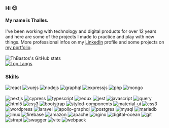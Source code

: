 ### Hi 😊

#### My name is Thalles.
I've been working with technology and digital products for over 12 years and here are some of the projects I made to practice and play with new things. More professional infos on my [LinkedIn](https://www.linkedin.com/in/thallesbastos/en) profile and some projects on [my portfolio](https://thbastos.com/).
<br />
<br />
![ThBastos's GitHub stats](https://github-readme-stats.vercel.app/api?username=ThBastos&show_icons=true&theme=dracula) <br /> 
[![Top Langs](https://github-readme-stats.vercel.app/api/top-langs/?username=ThBastos&layout=compact&theme=dracula&card_width=445)](https://github.com/Odamiani/github-readme-stats)

### Skills
<div style"display: inline_block">
  <img aling="center" alt="react" src="https://img.shields.io/badge/React-20232A?style=for-the-badge&logo=react&logoColor=61DAFB" />
  <img aling="center" alt="vuejs" src="https://img.shields.io/badge/Vue.js-35495E?style=for-the-badge&logo=vue.js&logoColor=4FC08D" />
  <img aling="center" alt="nodejs" src="https://img.shields.io/badge/Node.js-43853D?style=for-the-badge&logo=node.js&logoColor=white" />
  <img aling="center" alt="graphql" src="https://img.shields.io/badge/GraphQl-E10098?style=for-the-badge&logo=graphql&logoColor=white" />
  <img aling="center" alt="expressjs" src="https://img.shields.io/badge/Express.js-404D59?style=for-the-badge" />
  <img aling="center" alt="php" src="https://img.shields.io/badge/PHP-777BB4?style=for-the-badge&logo=php&logoColor=white" />
  <img aling="center" alt="mongo" src="https://img.shields.io/badge/MongoDB-4EA94B?style=for-the-badge&logo=mongodb&logoColor=white" />
 <br />
 <br />
  <img aling="center" alt="nextjs" src="https://img.shields.io/badge/nestjs-E0234E?style=for-the-badge&logo=nestjs&logoColor=white" />
  <img aling="center" alt="cypress" src="https://img.shields.io/badge/Cypress-17202C?style=for-the-badge&logo=cypress&logoColor=white" />
  <img aling="center" alt="typescript" src="https://img.shields.io/badge/TypeScript-007ACC?style=for-the-badge&logo=typescript&logoColor=white" />
  <img aling="center" alt="redux" src="https://img.shields.io/badge/Redux-593D88?style=for-the-badge&logo=redux&logoColor=white" />
  <img aling="center" alt="jest" src="https://img.shields.io/badge/Jest-C21325?style=for-the-badge&logo=jest&logoColor=white" />
  <img aling="center" alt="javascript" src="https://img.shields.io/badge/JavaScript-323330?style=for-the-badge&logo=javascript&logoColor=F7DF1E" />
  <img aling="center" alt="jquery" src="https://img.shields.io/badge/jQuery-0769AD?style=for-the-badge&logo=jquery&logoColor=white" />
  <img aling="center" alt="html5" src="https://img.shields.io/badge/HTML5-E34F26?style=for-the-badge&logo=html5&logoColor=white" />

  <img aling="center" alt="css3" src="https://img.shields.io/badge/CSS3-1572B6?style=for-the-badge&logo=css3&logoColor=white" />
  <img aling="center" alt="bootstrap" src="https://img.shields.io/badge/Bootstrap-563D7C?style=for-the-badge&logo=bootstrap&logoColor=white" />
  <img aling="center" alt="styled-components" src="https://img.shields.io/badge/styled--components-DB7093?style=for-the-badge&logo=styled-components&logoColor=white" />
  <img aling="center" alt="material-ui" src="https://img.shields.io/badge/Material--UI-0081CB?style=for-the-badge&logo=material-ui&logoColor=white" />
  <img aling="center" alt="css3" src="https://img.shields.io/badge/CSS3-1572B6?style=for-the-badge&logo=css3&logoColor=white" />

  <img aling="center" alt="wordpress" src="https://img.shields.io/badge/Wordpress-21759B?style=for-the-badge&logo=wordpress&logoColor=white" />
  <img aling="center" alt="laravel" src="https://img.shields.io/badge/Laravel-FF2D20?style=for-the-badge&logo=laravel&logoColor=white" />
   
  
  <img aling="center" alt="apollo-graphql" src="https://img.shields.io/badge/Apollo%20GraphQL-311C87?&style=for-the-badge&logo=Apollo%20GraphQL&logoColor=white" />
  <img aling="center" alt="postgres" src="https://img.shields.io/badge/PostgreSQL-316192?style=for-the-badge&logo=postgresql&logoColor=white" />
  <img aling="center" alt="mysql" src="https://img.shields.io/badge/MySQL-00000F?style=for-the-badge&logo=mysql&logoColor=white" />
  <img aling="center" alt="mariadb" src="https://img.shields.io/badge/MariaDB-01529E?style=for-the-badge&logo=mariadb&logoColor=white" />
  
  <img aling="center" alt="linux" src="https://img.shields.io/badge/Linux-E34F26?style=for-the-badge&logo=linux&logoColor=black" />
  <img aling="center" alt="firebase" src="https://img.shields.io/badge/Firebase-F29D0C?style=for-the-badge&logo=firebase&logoColor=white" />
  <img aling="center" alt="amazon" src="https://img.shields.io/badge/Amazon_AWS-232F3E?style=for-the-badge&logo=amazon-aws&logoColor=white" />
  <img aling="center" alt="apache" src="https://img.shields.io/badge/Apache-CA2136?style=for-the-badge&logo=apache&logoColor=whitee" />
  <img aling="center" alt="nginx" src="https://img.shields.io/badge/Nginx-009639?style=for-the-badge&logo=nginx&logoColor=white" />
  <img aling="center" alt="digital-ocean" src="https://img.shields.io/badge/Digital Ocean-0080FF?style=for-the-badge&logo=digitalocean&logoColor=white" />
  <img aling="center" alt="git" src="https://img.shields.io/badge/Git-E34F26?style=for-the-badge&logo=git&logoColor=white" />
  
  <img aling="center" alt="strapi" src="https://img.shields.io/badge/strapi-2e7eea?style=for-the-badge&logo=strapi&logoColor=white" />
  <img aling="center" alt="swagger" src="https://img.shields.io/badge/Swagger-85EA2D?style=for-the-badge&logo=Swagger&logoColor=white" />
  <img aling="center" alt="vite" src="https://img.shields.io/badge/Vite-B73BFE?style=for-the-badge&logo=vite&logoColor=FFD62E" />
  <img aling="center" alt="webpack" src="https://img.shields.io/badge/Webpack-8DD6F9?style=for-the-badge&logo=Webpack&logoColor=white" />
  
</div>
